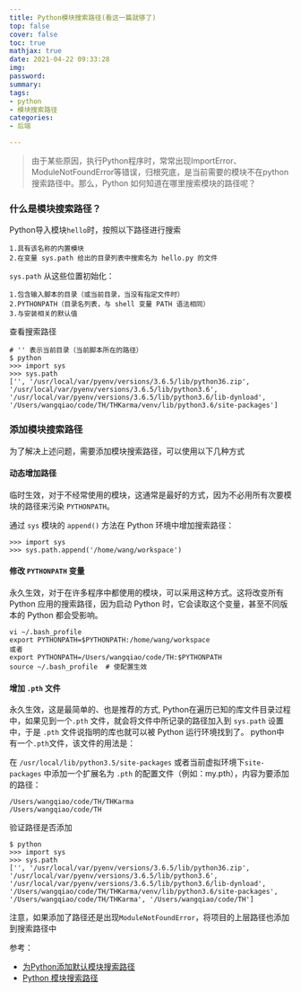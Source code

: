 ```yaml
---
title: Python模块搜索路径(看这一篇就够了)
top: false
cover: false
toc: true
mathjax: true
date: 2021-04-22 09:33:28
img:
password:
summary:
tags:
- python
- 模块搜索路径
categories:
- 后端

---
```




> 由于某些原因，执行Python程序时，常常出现ImportError、ModuleNotFoundError等错误，归根究底，是当前需要的模块不在python搜索路径中。那么，Python 如何知道在哪里搜索模块的路径呢？

### 什么是模块搜索路径？
Python导入模块`hello`时，按照以下路径进行搜索
```
1.具有该名称的内置模块
2.在变量 sys.path 给出的目录列表中搜索名为 hello.py 的文件
```
`sys.path` 从这些位置初始化：
```
1.包含输入脚本的目录（或当前目录，当没有指定文件时）
2.PYTHONPATH（目录名列表，与 shell 变量 PATH 语法相同）
3.与安装相关的默认值
```
查看搜索路径
```
# '' 表示当前目录（当前脚本所在的路径）
$ python
>>> import sys
>>> sys.path
['', '/usr/local/var/pyenv/versions/3.6.5/lib/python36.zip', '/usr/local/var/pyenv/versions/3.6.5/lib/python3.6', '/usr/local/var/pyenv/versions/3.6.5/lib/python3.6/lib-dynload', '/Users/wangqiao/code/TH/THKarma/venv/lib/python3.6/site-packages']
```

### 添加模块搜索路径
为了解决上述问题，需要添加模块搜索路径，可以使用以下几种方式

#### 动态增加路径 
临时生效，对于不经常使用的模块，这通常是最好的方式，因为不必用所有次要模块的路径来污染 `PYTHONPATH`。

通过 `sys` 模块的 `append()` 方法在 Python 环境中增加搜索路径：
```
>>> import sys
>>> sys.path.append('/home/wang/workspace')
```

#### 修改 `PYTHONPATH` 变量 
永久生效，对于在许多程序中都使用的模块，可以采用这种方式。这将改变所有 Python 应用的搜索路径，因为启动 Python 时，它会读取这个变量，甚至不同版本的 Python 都会受影响。
```
vi ~/.bash_profile
export PYTHONPATH=$PYTHONPATH:/home/wang/workspace
或者
export PYTHONPATH=/Users/wangqiao/code/TH:$PYTHONPATH
source ~/.bash_profile  # 使配置生效
```

#### 增加 `.pth` 文件 
永久生效，这是最简单的、也是推荐的方式,
Python在遍历已知的库文件目录过程中，如果见到一个`.pth` 文件，就会将文件中所记录的路径加入到 `sys.path` 设置中，于是 `.pth` 文件说指明的库也就可以被 Python 运行环境找到了。
python中有一个`.pth`文件，该文件的用法是：

在 `/usr/local/lib/python3.5/site-packages` 或者当前虚拟环境下`site-packages` 中添加一个扩展名为 `.pth` 的配置文件（例如：my.pth），内容为要添加的路径：

```
/Users/wangqiao/code/TH/THKarma
/Users/wangqiao/code/TH
```
验证路径是否添加
```
$ python
>>> import sys
>>> sys.path
['', '/usr/local/var/pyenv/versions/3.6.5/lib/python36.zip', '/usr/local/var/pyenv/versions/3.6.5/lib/python3.6', '/usr/local/var/pyenv/versions/3.6.5/lib/python3.6/lib-dynload', '/Users/wangqiao/code/TH/THKarma/venv/lib/python3.6/site-packages', '/Users/wangqiao/code/TH/THKarma', '/Users/wangqiao/code/TH']
```
注意，如果添加了路径还是出现`ModuleNotFoundError`，将项目的上层路径也添加到搜索路径中


参考：
- [为Python添加默认模块搜索路径](https://www.jianshu.com/p/cb6447e1cf88)
- [Python 模块搜索路径](https://blog.csdn.net/liang19890820/article/details/76219560)